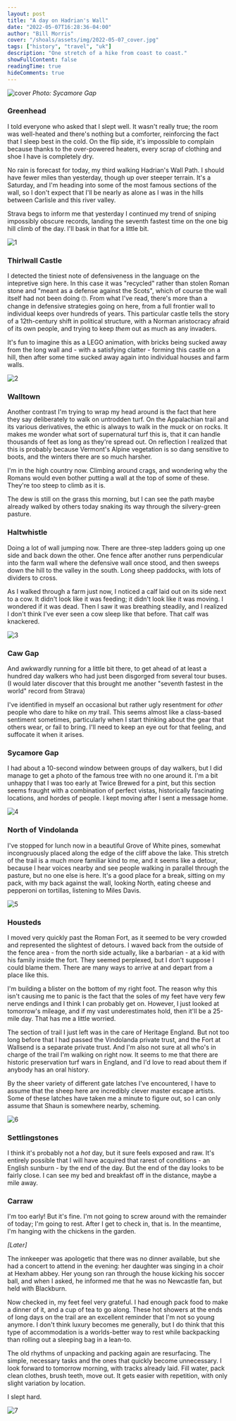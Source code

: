 ```yaml
---
layout: post
title: "A day on Hadrian's Wall"
date: "2022-05-07T16:28:36-04:00"
author: "Bill Morris"
cover: "/shoals/assets/img/2022-05-07_cover.jpg"
tags: ["history", "travel", "uk"]
description: "One stretch of a hike from coast to coast."
showFullContent: false
readingTime: true
hideComments: true
---
```


![cover](/shoals/assets/img/2022-05-07_cover.jpg)
_Photo: Sycamore Gap_

### Greenhead
I told everyone who asked that I slept well. It wasn't really true; the room was well-heated and there's nothing but a comforter, reinforcing the fact that I sleep best in the cold. On the flip side, it's impossible to complain because thanks to the over-powered heaters, every scrap of clothing and shoe I have is completely dry.

No rain is forecast for today, my third walking Hadrian's Wall Path. I should have fewer miles than yesterday, though up over steeper terrain. It's a Saturday, and I'm heading into some of the most famous sections of the wall, so I don't expect that I'll be nearly as alone as I was in the hills between Carlisle and this river valley.

Strava begs to inform me that yesterday I continued my trend of sniping impossibly obscure records, landing the seventh fastest time on the one big hill climb of the day. I'll bask in that for a little bit.

![1](/shoals/assets/img/2022-05-07_1.jpg)

### Thirlwall Castle
I detected the tiniest note of defensiveness in the language on the intepretive sign here. In this case it was "recycled" rather than stolen Roman stone and "meant as a defense against the Scots", which of course the wall itself had not been doing 🙄. From what I've read, there's more than a change in defensive strategies going on here, from a full frontier wall to individual keeps over hundreds of years. This particular castle tells the story of a 12th-century shift in political structure, with a Norman aristocracy afraid of its own people, and trying to keep _them_ out as much as any invaders.

It's fun to imagine this as a LEGO animation, with bricks being sucked away from the long wall and - with a satisfying clatter - forming this castle on a hill, then after some time sucked away again into individual houses and farm walls.

![2](/shoals/assets/img/2022-05-07_2.jpg)

### Walltown
Another contrast I'm trying to wrap my head around is the fact that here they say deliberately to walk on untrodden turf. On the Appalachian trail and its various derivatives, the ethic is always to walk in the muck or on rocks. It makes me wonder what sort of supernatural turf this is, that it can handle thousands of feet as long as they're spread out. On reflection I realized that this is probably because Vermont's Alpine vegetation is so dang sensitive to boots, and the winters there are so much harsher. 

I'm in the high country now. Climbing around crags, and wondering why the Romans would even bother putting a wall at the top of some of these. They're too steep to climb as it is.

The dew is still on the grass this morning, but I can see the path maybe already walked by others today snaking its way through the silvery-green pasture.

### Haltwhistle
Doing a lot of wall jumping now. There are three-step ladders going up one side and back down the other. One fence after another runs perpendicular into the farm wall where the defensive wall once stood, and then sweeps down the hill to the valley in the south. Long sheep paddocks, with lots of dividers to cross.

As I walked through a farm just now, I noticed a calf laid out on its side next to a cow. It didn't look like it was feeding; it didn't look like it was moving. I wondered if it was dead. Then I saw it was breathing steadily, and I realized I don't think I've ever seen a cow sleep like that before. That calf was knackered.

![3](/shoals/assets/img/2022-05-07_3.jpg)

### Caw Gap
And awkwardly running for a little bit there, to get ahead of at least a hundred day walkers who had just been disgorged from several tour buses. (I would later discover that this brought me another "seventh fastest in the world" record from Strava)

I've identified in myself an occasional but rather ugly resentment for _other_ people who dare to hike on _my_ trail. This seems almost like a class-based sentiment sometimes, particularly when I start thinking about the gear that others wear, or fail to bring. I'll need to keep an eye out for that feeling, and suffocate it when it arises.

### Sycamore Gap
I had about a 10-second window between groups of day walkers, but I did manage to get a photo of the famous tree with no one around it. I'm a bit unhappy that I was too early at Twice Brewed for a pint, but this section seems fraught with a combination of perfect vistas, historically fascinating locations, and hordes of people. I kept moving after I sent a message home.

![4](/shoals/assets/img/2022-05-07_4.jpg)

### North of Vindolanda
I've stopped for lunch now in a beautiful Grove of White pines, somewhat incongruously placed along the edge of the cliff above the lake. This stretch of the trail is a much more familiar kind to me, and it seems like a detour, because I hear voices nearby and see people walking in parallel through the pasture, but no one else is here. It's a good place for a break, sitting on my pack, with my back against the wall, looking North, eating cheese and pepperoni on tortillas, listening to Miles Davis.

![5](/shoals/assets/img/2022-05-07_5.jpg)

### Housteds
I moved very quickly past the Roman Fort, as it seemed to be very crowded and represented the slightest of detours. I waved back from the outside of the fence area - from the north side actually, like a barbarian - at a kid with his family inside the fort. They seemed perplexed, but I don't suppose I could blame them. There are many ways to arrive at and depart from a place like this.

I'm building a blister on the bottom of my right foot. The reason why this isn't causing me to panic is the fact that the soles of my feet have very few nerve endings and I think I can probably get on. However, I just looked at tomorrow's mileage, and if my vast underestimates hold, then it'll be a 25-mile day. That has me a little worried.

The section of trail I just left was in the care of Heritage England. But not too long before that I had passed the Vindolanda private trust, and the Fort at Wallsend is a separate private trust. And I'm also not sure at all who's in charge of the trail I'm walking on right now. It seems to me that there are historic preservation turf wars in England, and I'd love to read about them if anybody has an oral history.

By the sheer variety of different gate latches I've encountered, I have to assume that the sheep here are incredibly clever master escape artists. Some of these latches have taken me a minute to figure out, so I can only assume that Shaun is somewhere nearby, scheming.

![6](/shoals/assets/img/2022-05-07_6.jpg)

### Settlingstones
I think it's probably not a _hot_ day, but it sure feels exposed and raw. It's entirely possible that I will have acquired that rarest of conditions - an English sunburn - by the end of the day. But the end of the day looks to be fairly close. I can see my bed and breakfast off in the distance, maybe a mile away.

### Carraw
I'm too early! But it's fine. I'm not going to screw around with the remainder of today; I'm going to rest. After I get to check in, that is. In the meantime, I'm hanging with the chickens in the garden.

_[Later]_

The innkeeper was apologetic that there was no dinner available, but she had a concert to attend in the evening: her daughter was singing in a choir at Hexham abbey. Her young son ran through the house kicking his soccer ball, and when I asked, he informed me that he was no Newcastle fan, but held with Blackburn.

Now checked in, my feet feel very grateful. I had enough pack food to make a dinner of it, and a cup of tea to go along. These hot showers at the ends of long days on the trail are an excellent reminder that I'm not so young anymore. I don't think luxury becomes me generally, but I do think that this type of accommodation is a worlds-better way to rest while backpacking than rolling out a sleeping bag in a lean-to.

The old rhythms of unpacking and packing again are resurfacing. The simple, necessary tasks and the ones that quickly become unnecessary. I look forward to tomorrow morning, with tracks already laid. Fill water, pack clean clothes, brush teeth, move out. It gets easier with repetition, with only slight variation by location.

I slept hard.

![7](/shoals/assets/img/2022-05-07_7.jpg)
